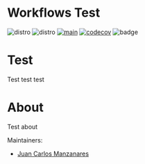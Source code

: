 # Workflows Test

![distro](https://img.shields.io/badge/Ubuntu%2022-Jammy%20Jellyfish-green)
![distro](https://img.shields.io/badge/ROS2-Humble-blue)
[![main](https://github.com/Juancams-Resources/workflows_test/actions/workflows/main.yaml/badge.svg)](https://github.com/Juancams-Resources/workflows_test/actions/workflows/main.yaml)
[![codecov](https://codecov.io/gh/Juancams-Resources/workflows_test/graph/badge.svg?token=AAZWWXB0IJ)](https://codecov.io/gh/Juancams-Resources/workflows_test)
![badge](https://img.shields.io/endpoint?url=https://gist.githubusercontent.com/Juancams/1954850ee87f244a87d72d2636d6bfff/raw/test.json)

# Test

Test test test

# About

Test about

Maintainers:

* [Juan Carlos Manzanares](https://github.com/Juancams)
